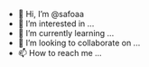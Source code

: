- 👋 Hi, I’m @safoaa
- 👀 I’m interested in ...
- 🌱 I’m currently learning ...
- 💞️ I’m looking to collaborate on ...
- 📫 How to reach me ...

<!---
safoaa/safoaa is a ✨ special ✨ repository because its `README.md` (this file) appears on your GitHub profile.
You can click the Preview link to take a look at your changes.
--->
